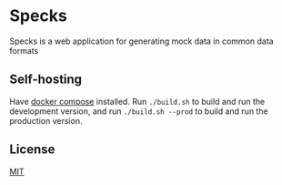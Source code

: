 # Specks

Specks is a web application for generating mock data in common data formats

## Self-hosting

Have [docker compose](https://docs.docker.com/compose/) installed. Run `./build.sh` to build and run the development version, and run `./build.sh --prod` to build and run the production version.

## License

[MIT](https://choosealicense.com/licenses/mit/)
